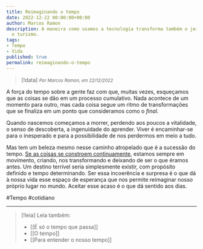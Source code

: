 ```yaml
---
title: Reimaginando o tempo
date: 2022-12-22 00:00:00+00:00
author: Marcos Ramon
description: A maneira como usamos a tecnologia transforma também o jeito como encaramos
  o turismo.
tags:
- Tempo
- Vida
published: true
permalink: reimaginando-o-tempo
---
```

> [!data] <small><i>Por Marcos Ramon, em 22/12/2022</i></small>

A força do tempo sobre a gente faz com que, muitas vezes, esqueçamos que as coisas se dão em um processo cumulativo. Nada acontece de um momento para outro, mas cada coisa segue um ritmo de transformações que se finaliza em um ponto que consideramos como o <i>final</i>.

Quando nascemos começamos a morrer, perdendo aos poucos a vitalidade, o senso de descoberta, a ingenuidade do aprender. Viver é encaminhar-se para o inesperado e para a possibilidade de nos perdermos em meio a tudo.

Mas tem um beleza mesmo nesse caminho atropelado que é a sucessão do tempo. [Se as coisas se constroem continuamente](https://marcosramon.net/a-vida-e-uma-espera), estamos sempre em movimento, criando, nos transformando e deixando de ser o que éramos antes. Um destino terrível seria simplesmente existir, com propósito definido e tempo determinando. Ser essa incoerência e surpresa é o que dá à nossa vida esse espaço de esperança que nos permite reimaginar nosso próprio lugar no mundo. Aceitar esse acaso é o que dá sentido aos dias.

#Tempo #cotidiano

---
> [!leia] Leia também:
> - [[É só o tempo que passa]]
> - [[O tempo]]
> - [[Para entender o nosso tempo]]
